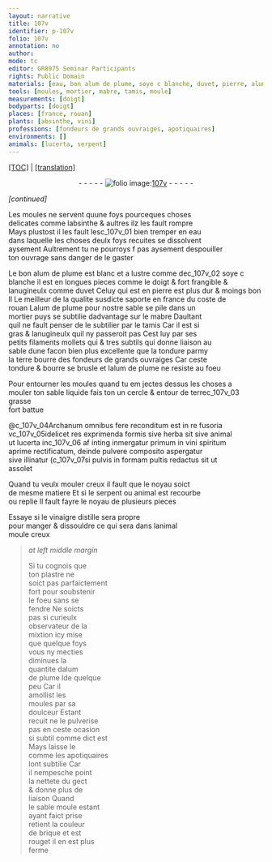 ```yaml
---
layout: narrative
title: 107v
identifier: p-107v
folio: 107v
annotation: no
author:
mode: tc
editor: GR8975 Seminar Participants
rights: Public Domain
materials: [eau, bon alum de plume, soye c blanche, duvet, pierre, alum de plume, mabre, tondure, terre bourre des fondeurs de grands ouvraiges, bourre, terrec_107v_03 grasse, herba, vini spiritum, vinaigre distille, plastre, brique]
tools: [moules, mortier, mabre, tamis, moule]
measurements: [doigt]
bodyparts: [doigt]
places: [france, rouan]
plants: [absinthe, vini]
professions: [fondeurs de grands ouvraiges, apotiquaires]
environments: []
animals: [lucerta, serpent]
---
```


 <p><a href="{{ site.baseurl }}/diplomatic/">[TOC]</a> | <a href="{{ site.baseurl }}/texts/p-107v_tl/" target="_blank">[translation]</a></p><div class="folio" align="center">- - - - - <a href="http://gallica.bnf.fr/ark:/12148/btv1b10500001g/f220.image" target="_blank"><img src="https://cu-mkp.github.io/2017-workshop-edition/assets/photo-icon.png" alt="folio image: " style="display:inline-block; margin-bottom:-3px;"/>107v</a> - - - - - </div>  
 
*[continued]*
  
Les <span class="tl">moules</span> ne servent quune foys pourceques choses<br/> delicates co<span class="exp">mm</span>e l<span class="pa">absinthe</span> & aultres ilz les fault rompre<br/> Mays plustost il les fault lesc_107v_01 bien tremper en <span class="m">eau</span><br/> dans laquelle les choses deulx foys recuites se dissolvent<br/> aysem<span class="exp">ent</span> Aultrem<span class="exp">ent</span> tu ne pourroys <span class="del">f</span> pas aysem<span class="exp">ent</span> despouiller<br/> ton ouvrage sans danger de le gaster
 
Le <span class="m">bon alum de plume</span> est blanc et a lustre comme <span class="add"> de</span>c_107v_02 <span class="m">soye <span class="del">c</span><br/> blanche</span> il est en longues pieces comme le <span class="ms"><span class="bp">doigt</span></span> & fort frangible &<br/> lanugineulx comme <span class="m">duvet</span> Celuy qui est en <span class="m">pierre</span> est plus dur & moings bon<br/> <span class="del">Il</span> Le meilleur de la qualite susdicte saporte en <span class="pl">france</span> du coste de<br/> <span class="pl">rouan</span> L<span class="m">alum de plume</span> pour n<span class="exp">ost</span>re sable se pile dans un<br/> <span class="tl">mortier</span> puys se subtilie dadvantage sur le <span class="tl"><span class="m">mabre</span></span> Daulta<span class="exp">n</span>t<br/> quil ne fault penser de le subtilier par le <span class="tl">tamis</span> Car il est si<br/> gras & lanugineulx quil ny passeroit pas Cest luy par ses<br/> petits filaments mollets <span class="del">qui</span> & tres subtils qui donne liaison au<br/> sable dune facon bien plus excellente que la <span class="m">tondure</span> parmy<br/> la <span class="m">terre bourre des <span class="pro">fondeurs de grands ouvraiges</span></span> Car ceste<br/> <span class="m">tondure</span> & <span class="m">bourre</span> se brusle et l<span class="m">alum de plume</span> <span class="del">ne</span> resiste au foeu
 
Pour entourner les <span class="tl">moules</span> quand tu <span class="del">em</span> jectes dessus les choses a<br/> mouler ton sable liquide fais <span class="del">ton</span> un cercle & entour de <span class="m">terrec_107v_03 grasse</span> <br/> fort battue
 
@c_107v_04Archanum omnibus fere reconditum est in re fusoria<br/> vc_107v_05<span class="exp">idelicet</span> res exprimenda formis sive <span class="m">herba</span> sit sive animal<br/> ut <span class="al">lucerta</span> <span class="del">in</span>c_107v_06 <span class="del">af</span> <span class="del">inting</span> inmergatur primum in <span class="m"><span class="pa">vini</span> spiritum</span><br/> aprime rectificatum, deinde pulvere composito aspergatur<br/> sive illinatur (c_107v_07si pulvis in formam pultis redactus sit ut<br/> assolet
 
Quand tu veulx mouler creux il fault que le noyau soict<br/> de mesme matiere Et si le <span class="al">serpent</span> ou animal est recourbe<br/> ou replie Il fault fayre le noyau de plusieurs pieces
 
Essaye si le <span class="m">vinaigre distille</span> sera propre<br/> pour manger & dissouldre ce qui sera dans lanimal<br/> moule creux
 
> *at left middle margin*
> 
> 
>   Si tu cognois que<br/> ton <span class="m">plastre</span> ne<br/> soict pas parfaictem<span class="exp">ent</span><br/> fort pour soubstenir<br/> le foeu sans se<br/> fendre Ne soicts<br/> pas si curieulx<br/> observateur de la<br/> mixtion icy mise<br/> que quelque foys<br/> vous ny <span class="del">mecties</span><br/> diminues la<br/> quantite d<span class="m">alum<br/> de plume</span> <span class="del">l</span><span class="add">d</span>e quelque<br/> peu Car il<br/> amollist les<br/> <span class="tl">moules</span> par sa<br/> doulceur Est<span class="exp">a</span>nt<br/> recuit ne le pulverise<br/> pas en ceste ocasion<br/> si subtil co<span class="exp">mm</span>e dict est<br/> Mays laisse le<br/> co<span class="exp">mm</span>e les <span class="pro">apotiquaires</span><br/> lont subtilie Car<br/> il nempesche point<br/> la nettete du gect<br/> & donne plus de<br/> liaison Quand<br/> le <span class="del">sable</span> <span class="tl">moule</span> <span class="del">esta<span class="exp">n</span>t</span><br/> ayant faict prise<br/> retient la couleur<br/> de <span class="m">brique</span> et est<br/> rouget il en est plus<br/> ferme
 
 